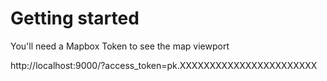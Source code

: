 # Getting started

You'll need a Mapbox Token to see the map viewport

http://localhost:9000/?access_token=pk.XXXXXXXXXXXXXXXXXXXXXXX

